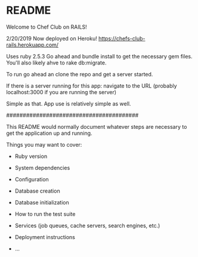 # README

Welcome to Chef Club on RAILS!

2/20/2019 Now deployed on Heroku! https://chefs-club-rails.herokuapp.com/


Uses ruby 2.5.3
Go ahead and bundle install to get the necessary gem files.
You'll also likely ahve to rake db:migrate.

To run go ahead an clone the repo and get a server started.

If there is a server running for this app:
navigate to the URL (probably localhost:3000 if you are running the server)

Simple as that. App use is relatively simple as well.


########################################

This README would normally document whatever steps are necessary to get the
application up and running.

Things you may want to cover:

* Ruby version

* System dependencies

* Configuration

* Database creation

* Database initialization

* How to run the test suite

* Services (job queues, cache servers, search engines, etc.)

* Deployment instructions

* ...
